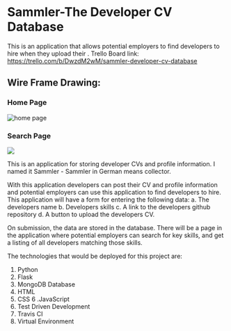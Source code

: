 # Sammler-The Developer CV Database
This is an application that allows potential employers to find developers to hire when they upload their .
Trello Board link: https://trello.com/b/DwzdM2wM/sammler-developer-cv-database

## Wire Frame Drawing:

### Home Page
![home page](https://user-images.githubusercontent.com/39812151/46533795-d728dc00-c89d-11e8-896d-d6b17e9e0edc.PNG)

### Search Page
![](https://user-images.githubusercontent.com/39812151/46145654-c6061c80-c258-11e8-9298-5ca53735e0be.PNG)






This is an application for storing developer CVs and profile information. I named it Sammler - Sammler in German means collector.

With this application developers can post their CV and profile information and potential employers
can use this application to find developers to hire. This application will have a form for entering the following data:
a. The developers name
b. Developers skills 
c. A link to the developers github repository
d. A button to upload the developers CV.

On submission, the data are stored in the database. There will be a page in the application where potential employers can search for 
key skills, and get a listing of all developers matching those skills.

The technologies that would be deployed for this project are:
1. Python
2. Flask
3. MongoDB Database
4. HTML
5. CSS
6 .JavaScript
7. Test Driven Development
8. Travis CI
9. Virtual Environment

